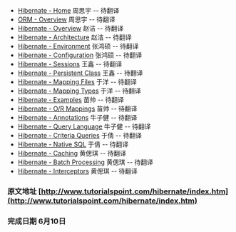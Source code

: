 - [Hibernate - Home](home.md)              周思宇 -- 待翻译
- [ORM - Overview](orm-overview.md)                周思宇 -- 待翻译
- [Hibernate - Overview](overview.md)          赵洁 -- 待翻译
- [Hibernate - Architecture](architecture.md)      赵洁 -- 待翻译
- [Hibernate - Environment](environment.md)       张鸿硕 -- 待翻译
- [Hibernate - Configuration](configuration.md)     张鸿硕 -- 待翻译
- [Hibernate - Sessions](sessions.md)          王鑫 -- 待翻译
- [Hibernate - Persistent Class](persistent-class.md)  王鑫 -- 待翻译
- [Hibernate - Mapping Files](mapping-files.md)     于洋 -- 待翻译
- [Hibernate - Mapping Types](mapping-types.md)     于洋 -- 待翻译
- [Hibernate - Examples](examples.md)          苗帅 -- 待翻译
- [Hibernate - O/R Mappings](or-mappings.md)      苗帅 -- 待翻译
- [Hibernate - Annotations](annotations.md)       牛子健 -- 待翻译
- [Hibernate - Query Language](query-language.md)    牛子健 -- 待翻译
- [Hibernate - Criteria Queries](criteria-queries.md)  于倩 -- 待翻译
- [Hibernate - Native SQL](native-sql.md)        于倩 -- 待翻译
- [Hibernate - Caching](caching.md)           黄偲琪 -- 待翻译
- [Hibernate - Batch Processing](batch-processing.md)  黄偲琪 -- 待翻译
- [Hibernate - Interceptors](interceptors.md)      黄偲琪 -- 待翻译


### 原文地址 [http://www.tutorialspoint.com/hibernate/index.htm](http://www.tutorialspoint.com/hibernate/index.htm)

### 完成日期 6月10日